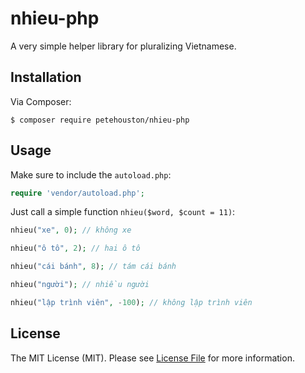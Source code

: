# nhieu-php

A very simple helper library for pluralizing Vietnamese.

## Installation

Via Composer:

```
$ composer require petehouston/nhieu-php
```

## Usage

Make sure to include the `autoload.php`:

```php
require 'vendor/autoload.php';
```

Just call a simple function `nhieu($word, $count = 11)`:

```php
nhieu("xe", 0); // không xe

nhieu("ô tô", 2); // hai ô tô

nhieu("cái bánh", 8); // tám cái bánh

nhieu("người"); // nhiều người

nhieu("lập trình viên", -100); // không lập trình viên
```

## License

The MIT License (MIT). Please see [License File](LICENSE.md) for more information.